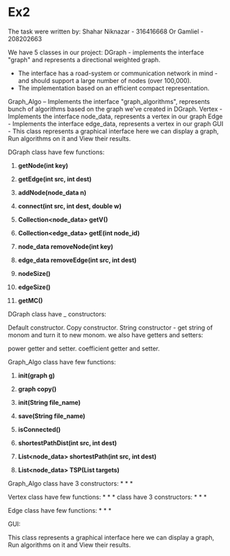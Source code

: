 # Ex2
The task were written by: Shahar Niknazar - 316416668 Or Gamliel - 208202663

We have 5 classes in our project:
DGraph  - implements the interface "graph" and represents a directional weighted graph.
 * The interface has a road-system or communication network in mind - and should support a large number of nodes (over 100,000).
 * The implementation based on an efficient compact representation.
 
Graph_Algo –  Implements the interface "graph_algorithms", represents bunch of algorithms based on the graph we've created in DGraph.
Vertex - Implements the interface node_data, represents a vertex in our graph
Edge - Implements the interface edge_data, represents a vertex in our graph
GUI  - This class represents a graphical interface here we can display a graph, Run algorithms on it and View their results.




DGraph class have few functions:


1) **getNode(int key)**

2) **getEdge(int src, int dest)**

3) **addNode(node_data n)**

4) **connect(int src, int dest, double w)**

5) **Collection<node_data> getV()** 

6) **Collection<edge_data> getE(int node_id)**

7) **node_data removeNode(int key)**

8) **edge_data removeEdge(int src, int dest)** 

9) **nodeSize()** 

10) **edgeSize()** 

11) **getMC()** 


DGraph class have _ constructors:

Default constructor.
Copy constructor.
String constructor - get string of monom and turn it to new monom.
we also have getters and setters:

power getter and setter.
coefficient getter and setter.

Graph_Algo class have few functions:

1) **init(graph g)**

2) **graph copy()** 

3) **init(String file_name)** 

4) **save(String file_name)** 

5) **isConnected()** 

6) **shortestPathDist(int src, int dest)** 

7) **List<node_data> shortestPath(int src, int dest)** 

8) **List<node_data> TSP(List<Integer> targets)** 



Graph_Algo class have 3 constructors:
*
*
*


Vertex class have few functions:
*
*
*
 class have 3 constructors:
 *
 *
 *

Edge class have few functions:
*
*
*



GUI:

This class represents a graphical interface here we can display a graph, Run algorithms on it and View their results.
